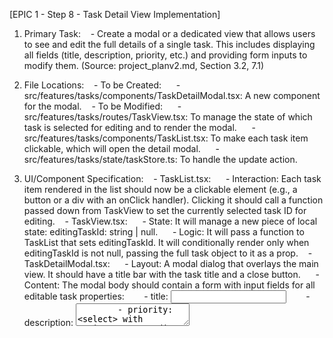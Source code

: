 [EPIC 1 - Step 8 - Task Detail View Implementation]
1. Primary Task:
   - Create a modal or a dedicated view that allows users to see and edit the full details of a single task. This includes displaying all fields (title, description, priority, etc.) and providing form inputs to modify them. (Source: project_planv2.md, Section 3.2, 7.1)

2. File Locations:
   - To be Created:
     - src/features/tasks/components/TaskDetailModal.tsx: A new component for the modal.
   - To be Modified:
     - src/features/tasks/routes/TaskView.tsx: To manage the state of which task is selected for editing and to render the modal.
     - src/features/tasks/components/TaskList.tsx: To make each task item clickable, which will open the detail modal.
     - src/features/tasks/state/taskStore.ts: To handle the update action.

3. UI/Component Specification:
   - TaskList.tsx:
     - Interaction: Each task item rendered in the list should now be a clickable element (e.g., a button or a div with an onClick handler). Clicking it should call a function passed down from TaskView to set the currently selected task ID for editing.
   - TaskView.tsx:
     - State: It will manage a new piece of local state: editingTaskId: string | null.
     - Logic: It will pass a function to TaskList that sets editingTaskId. It will conditionally render <TaskDetailModal> only when editingTaskId is not null, passing the full task object to it as a prop.
   - TaskDetailModal.tsx:
     - Layout: A modal dialog that overlays the main view. It should have a title bar with the task title and a close button.
     - Content: The modal body should contain a form with input fields for all editable task properties:
       - title:  <input type="text">
       - description: <textarea>
       - priority: <select> with options: Low, Medium, High, Urgent.
       - status: <select> with options: To-do, In Progress, Completed, Cancelled.
       - due_date: <input type="date">
     - Actions: The form should have a "Save" button and a "Cancel" button.
     - User-Facing Text: "Edit Task", "Title", "Description", "Priority", "Status", "Due Date", "Save", "Cancel", "Delete".

4. State Management Logic:
   - taskStore.ts:
     - New Action:
       - updateTask(id: string, updates: Partial<Task>): Promise<void>: Calls window.personalTaskAPI.updateTask(id, updates). On success, it must re-fetch all tasks (fetchTasks()) or intelligently update the single task in the local state to ensure the UI is synchronized.

5. Data Model & Schema:
   - The form will be populated with data from a Task object and will submit an object matching Partial<Task> to the updateTask action.

6. Backend Interaction Logic:
   - The "Save" button in the modal will trigger the updateTask action in the Zustand store, which in turn calls the window.personalTaskAPI.updateTask IPC function implemented in a previous step.

7. Relevant Documentation & Examples:
   - Local State for Modal Control (TaskView.tsx):
     ```tsx
     import React, { useState } from 'react';
     import { useTaskStore } from '../state/taskStore';
     import { TaskDetailModal } from '../components/TaskDetailModal';

     export const TaskView = () => {
       const [editingTaskId, setEditingTaskId] = useState<string | null>(null);
       const tasks = useTaskStore(state => state.tasks);

   const editingTask = tasks.find(t => t.id === editingTaskId);

       return (
         <div>
           {/* ... other components ... */}
           <TaskList onTaskSelect={setEditingTaskId} />

           {editingTask && (
             <TaskDetailModal
               task={editingTask}
               onClose={() => setEditingTaskId(null)}
             />
           )}
         </div>
       );
     };
         - **Form Handling in Modal (`TaskDetailModal.tsx`):**      tsx
     const { updateTask } = useTaskStore();
const [title, setTitle] = useState(task.title);
// ... other form fields state

 const handleSave = async () => {
   await updateTask(task.id, { title /* ... other fields */ });
   onClose();
 };

     ```

8. Error Handling:
   - Update Failure: If the updateTask API call fails (e.g., database error, task not found), the promise will reject.
     - Logic: The component calling the updateTask action (the modal) should wrap the call in a try...catch block.
     - UI Feedback: On failure, the modal should display an inline error message near the "Save" button, e.g., "Failed to save changes. Please try again." The modal should not close automatically.
   - Stale Data: If another client modifies the task while the modal is open, saving will overwrite those changes.
     - Mitigation (Inferred/Advanced): For this implementation, we will accept the "last write wins" strategy. A more advanced implementation could involve checking the updated_at timestamp before saving. This is not required for this step.

9. Coding Standards & Verification:
   - Use controlled components for all form fields in the TaskDetailModal.
   - The modal should be accessible (e.g., handle keyboard focus, close with Escape key).
   - Verification Checklist:
     - 1. The TaskDetailModal.tsx component is created with all the specified form fields.
     - 2. Clicking a task in TaskList opens the modal populated with that task's correct data.
     - 3. The "Cancel" or close button closes the modal without saving any changes.
     - 4. Modifying data in the form fields and clicking "Save" calls the updateTask action.
     - 5. After a successful save, the modal closes, and the TaskList UI updates to show the new data.
     - 6. If saving fails, an error message is displayed within the modal, and the modal remains open.